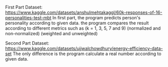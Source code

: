 First Part Dataset: https://www.kaggle.com/datasets/anshulmehtakaggl/60k-responses-of-16-personalities-test-mbt
In first part, the program predicts person's personality according to given data. the program compares the result according to different metrics
such as (k = 1, 3, 5, 7 and 9) (normalized and non-normalized) (weighted and unweighted)


Second Part Dataset: https://www.kaggle.com/datasets/ujjwalchowdhury/energy-efficiency-data-set
The only difference is the program calculate a real number according to given data.
